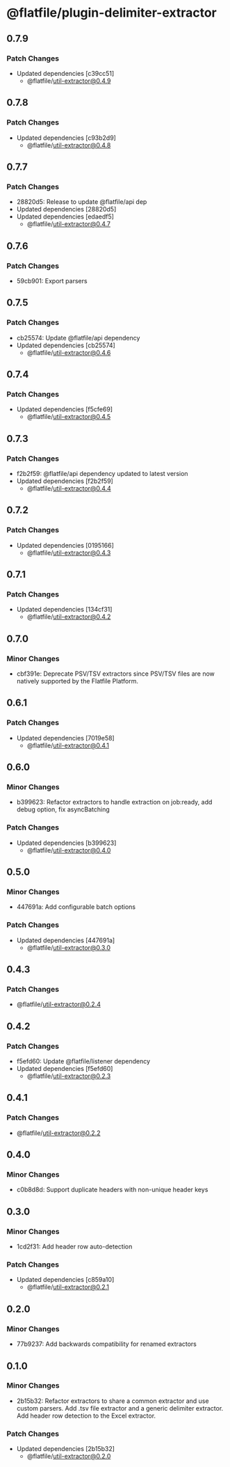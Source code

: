 # @flatfile/plugin-delimiter-extractor

## 0.7.9

### Patch Changes

- Updated dependencies [c39cc51]
  - @flatfile/util-extractor@0.4.9

## 0.7.8

### Patch Changes

- Updated dependencies [c93b2d9]
  - @flatfile/util-extractor@0.4.8

## 0.7.7

### Patch Changes

- 28820d5: Release to update @flatfile/api dep
- Updated dependencies [28820d5]
- Updated dependencies [edaedf5]
  - @flatfile/util-extractor@0.4.7

## 0.7.6

### Patch Changes

- 59cb901: Export parsers

## 0.7.5

### Patch Changes

- cb25574: Update @flatfile/api dependency
- Updated dependencies [cb25574]
  - @flatfile/util-extractor@0.4.6

## 0.7.4

### Patch Changes

- Updated dependencies [f5cfe69]
  - @flatfile/util-extractor@0.4.5

## 0.7.3

### Patch Changes

- f2b2f59: @flatfile/api dependency updated to latest version
- Updated dependencies [f2b2f59]
  - @flatfile/util-extractor@0.4.4

## 0.7.2

### Patch Changes

- Updated dependencies [0195166]
  - @flatfile/util-extractor@0.4.3

## 0.7.1

### Patch Changes

- Updated dependencies [134cf31]
  - @flatfile/util-extractor@0.4.2

## 0.7.0

### Minor Changes

- cbf391e: Deprecate PSV/TSV extractors since PSV/TSV files are now natively supported by the Flatfile Platform.

## 0.6.1

### Patch Changes

- Updated dependencies [7019e58]
  - @flatfile/util-extractor@0.4.1

## 0.6.0

### Minor Changes

- b399623: Refactor extractors to handle extraction on job:ready, add debug option, fix asyncBatching

### Patch Changes

- Updated dependencies [b399623]
  - @flatfile/util-extractor@0.4.0

## 0.5.0

### Minor Changes

- 447691a: Add configurable batch options

### Patch Changes

- Updated dependencies [447691a]
  - @flatfile/util-extractor@0.3.0

## 0.4.3

### Patch Changes

- @flatfile/util-extractor@0.2.4

## 0.4.2

### Patch Changes

- f5efd60: Update @flatfile/listener dependency
- Updated dependencies [f5efd60]
  - @flatfile/util-extractor@0.2.3

## 0.4.1

### Patch Changes

- @flatfile/util-extractor@0.2.2

## 0.4.0

### Minor Changes

- c0b8d8d: Support duplicate headers with non-unique header keys

## 0.3.0

### Minor Changes

- 1cd2f31: Add header row auto-detection

### Patch Changes

- Updated dependencies [c859a10]
  - @flatfile/util-extractor@0.2.1

## 0.2.0

### Minor Changes

- 77b9237: Add backwards compatibility for renamed extractors

## 0.1.0

### Minor Changes

- 2b15b32: Refactor extractors to share a common extractor and use custom parsers. Add .tsv file extractor and a generic delimiter extractor. Add header row detection to the Excel extractor.

### Patch Changes

- Updated dependencies [2b15b32]
  - @flatfile/util-extractor@0.2.0
